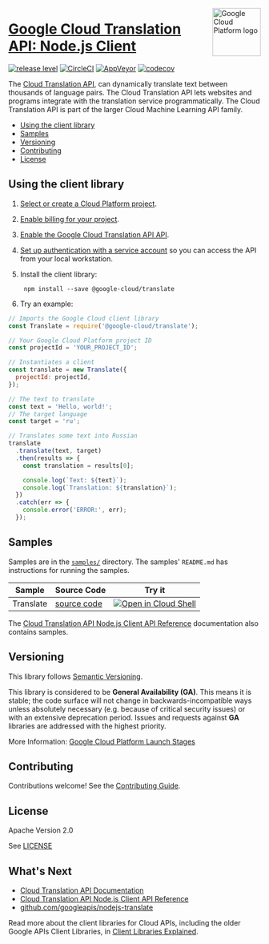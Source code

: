 [//]: # "This README.md file is auto-generated, all changes to this file will be lost."
[//]: # "To regenerate it, use `npm run generate-scaffolding`."
<img src="https://avatars2.githubusercontent.com/u/2810941?v=3&s=96" alt="Google Cloud Platform logo" title="Google Cloud Platform" align="right" height="96" width="96"/>

# [Google Cloud Translation API: Node.js Client](https://github.com/googleapis/nodejs-translate)

[![release level](https://img.shields.io/badge/release%20level-general%20availability%20%28GA%29-brightgreen.svg?style&#x3D;flat)](https://cloud.google.com/terms/launch-stages)
[![CircleCI](https://img.shields.io/circleci/project/github/googleapis/nodejs-translate.svg?style=flat)](https://circleci.com/gh/googleapis/nodejs-translate)
[![AppVeyor](https://ci.appveyor.com/api/projects/status/github/googleapis/nodejs-translate?branch=master&svg=true)](https://ci.appveyor.com/project/googleapis/nodejs-translate)
[![codecov](https://img.shields.io/codecov/c/github/googleapis/nodejs-translate/master.svg?style=flat)](https://codecov.io/gh/googleapis/nodejs-translate)

The [Cloud Translation API](https://cloud.google.com/translate/docs), can dynamically translate text between thousands of language pairs. The Cloud Translation API lets websites and programs integrate with the translation service programmatically. The Cloud Translation API is part of the larger Cloud Machine Learning API family.


* [Using the client library](#using-the-client-library)
* [Samples](#samples)
* [Versioning](#versioning)
* [Contributing](#contributing)
* [License](#license)

## Using the client library

1.  [Select or create a Cloud Platform project][projects].

1.  [Enable billing for your project][billing].

1.  [Enable the Google Cloud Translation API API][enable_api].

1.  [Set up authentication with a service account][auth] so you can access the
    API from your local workstation.

1. Install the client library:

        npm install --save @google-cloud/translate

1. Try an example:

```javascript
// Imports the Google Cloud client library
const Translate = require('@google-cloud/translate');

// Your Google Cloud Platform project ID
const projectId = 'YOUR_PROJECT_ID';

// Instantiates a client
const translate = new Translate({
  projectId: projectId,
});

// The text to translate
const text = 'Hello, world!';
// The target language
const target = 'ru';

// Translates some text into Russian
translate
  .translate(text, target)
  .then(results => {
    const translation = results[0];

    console.log(`Text: ${text}`);
    console.log(`Translation: ${translation}`);
  })
  .catch(err => {
    console.error('ERROR:', err);
  });
```

## Samples

Samples are in the [`samples/`](https://github.com/googleapis/nodejs-translate/tree/master/samples) directory. The samples' `README.md`
has instructions for running the samples.

| Sample                      | Source Code                       | Try it |
| --------------------------- | --------------------------------- | ------ |
| Translate | [source code](https://github.com/googleapis/nodejs-translate/blob/master/samples/translate.js) | [![Open in Cloud Shell][shell_img]](https://console.cloud.google.com/cloudshell/open?git_repo=https://github.com/googleapis/nodejs-translate&page=editor&open_in_editor=samples/translate.js,samples/README.md) |

The [Cloud Translation API Node.js Client API Reference][client-docs] documentation
also contains samples.

## Versioning

This library follows [Semantic Versioning](http://semver.org/).

This library is considered to be **General Availability (GA)**. This means it
is stable; the code surface will not change in backwards-incompatible ways
unless absolutely necessary (e.g. because of critical security issues) or with
an extensive deprecation period. Issues and requests against **GA** libraries
are addressed with the highest priority.

More Information: [Google Cloud Platform Launch Stages][launch_stages]

[launch_stages]: https://cloud.google.com/terms/launch-stages

## Contributing

Contributions welcome! See the [Contributing Guide](https://github.com/googleapis/nodejs-translate/blob/master/.github/CONTRIBUTING.md).

## License

Apache Version 2.0

See [LICENSE](https://github.com/googleapis/nodejs-translate/blob/master/LICENSE)

## What's Next

* [Cloud Translation API Documentation][product-docs]
* [Cloud Translation API Node.js Client API Reference][client-docs]
* [github.com/googleapis/nodejs-translate](https://github.com/googleapis/nodejs-translate)

Read more about the client libraries for Cloud APIs, including the older
Google APIs Client Libraries, in [Client Libraries Explained][explained].

[explained]: https://cloud.google.com/apis/docs/client-libraries-explained

[client-docs]: https://cloud.google.com/nodejs/docs/reference/translate/latest/
[product-docs]: https://cloud.google.com/translate/docs
[shell_img]: https://gstatic.com/cloudssh/images/open-btn.png
[projects]: https://console.cloud.google.com/project
[billing]: https://support.google.com/cloud/answer/6293499#enable-billing
[enable_api]: https://console.cloud.google.com/flows/enableapi?apiid=translate.googleapis.com
[auth]: https://cloud.google.com/docs/authentication/getting-started
